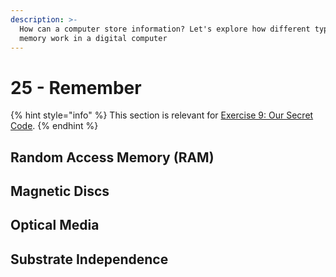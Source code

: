```yaml
---
description: >-
  How can a computer store information? Let's explore how different types of
  memory work in a digital computer
---
```


# 25 - Remember

{% hint style="info" %}
This section is relevant for [Exercise 9: Our Secret Code](https://github.com/winf-hsos/lifi-exercises/raw/main/exercises/09\_exercise\_our\_secret\_code.pdf).
{% endhint %}

## Random Access Memory (RAM)

## Magnetic Discs

## Optical Media

## Substrate Independence

